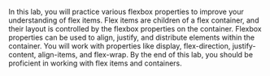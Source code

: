 In this lab, you will practice various flexbox properties to improve your understanding of flex items. Flex items are children of a flex container, and their layout is controlled by the flexbox properties on the container. Flexbox properties can be used to align, justify, and distribute elements within the container. You will work with properties like display, flex-direction, justify-content, align-items, and flex-wrap. By the end of this lab, you should be proficient in working with flex items and containers.